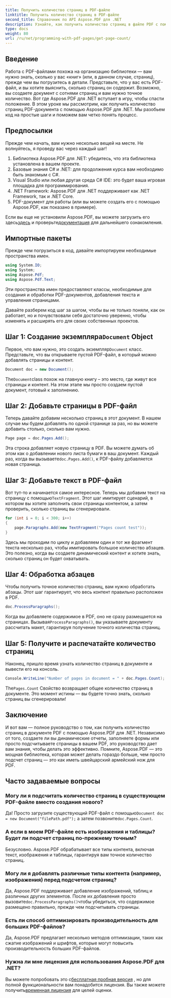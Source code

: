 ```yaml
---
title: Получить количество страниц в PDF-файле
linktitle: Получить количество страниц в PDF-файле
second_title: Справочник по API Aspose.PDF для .NET
description: Узнайте, как получить количество страниц в файле PDF с помощью Aspose.PDF для .NET. Следуйте нашему пошаговому руководству для простого и эффективного решения.
type: docs
weight: 80
url: /ru/net/programming-with-pdf-pages/get-page-count/
---
```

## Введение

Работа с PDF-файлами похожа на организацию библиотеки — вам нужно знать, сколько у вас «книг» (или, в данном случае, страниц), прежде чем вы погрузитесь в детали. Представьте, что у вас есть PDF-файл, и вы хотите выяснить, сколько страниц он содержит. Возможно, вы создаете документ с сотнями страниц и вам нужно точное количество. Вот где Aspose.PDF для .NET вступает в игру, чтобы спасти положение. В этом уроке мы рассмотрим, как получить количество страниц PDF-документа с помощью Aspose.PDF для .NET. Мы разобьем код на простые шаги и поможем вам четко понять процесс.

## Предпосылки

Прежде чем начать, вам нужно несколько вещей на месте. Не волнуйтесь, я проведу вас через каждый шаг!

1. Библиотека Aspose.PDF для .NET: убедитесь, что эта библиотека установлена в вашем проекте.
2. Базовые знания C# и .NET: для продолжения курса вам необходимо быть знакомым с C#.
3. Visual Studio или любая другая среда C# IDE: это будет ваша игровая площадка для программирования.
4. .NET Framework: Aspose.PDF для .NET поддерживает как .NET Framework, так и .NET Core.
5. PDF-документ для работы (или вы можете создать его с помощью Aspose.PDF, как показано в примере).

 Если вы еще не установили Aspose.PDF, вы можете загрузить его здесь[здесь](https://releases.aspose.com/pdf/net/) и проверьте[документация](https://reference.aspose.com/pdf/net/) для дальнейшего ознакомления.

## Импортные пакеты

Прежде чем погрузиться в код, давайте импортируем необходимые пространства имен.

```csharp
using System.IO;
using System;
using Aspose.Pdf;
using Aspose.Pdf.Text;
```

Эти пространства имен предоставляют классы, необходимые для создания и обработки PDF-документов, добавления текста и управления страницами.

Давайте разберем код шаг за шагом, чтобы вы не только поняли, как он работает, но и почувствовали себя достаточно уверенно, чтобы изменять и расширять его для своих собственных проектов.

##  Шаг 1: Создание экземпляра`Document` Object

 Первое, что вам нужно, это создать экземпляр`Document` класс. Представьте, что вы открываете пустой PDF-файл, в который можно добавлять страницы и контент.

```csharp
Document doc = new Document();
```

 The`Document`class похож на главную книгу – это место, где живут все страницы и контент. На этом этапе мы просто создаем пустой документ, готовый к заполнению.

## Шаг 2: Добавьте страницы в PDF-файл

Теперь давайте добавим несколько страниц в этот документ. В нашем случае мы будем добавлять по одной странице за раз, но вы можете добавить столько, сколько вам нужно.

```csharp
Page page = doc.Pages.Add();
```

 Эта строка добавляет новую страницу в PDF. Вы можете думать об этом как о добавлении нового листа бумаги в ваш документ. Каждый раз, когда вы вызываете`doc.Pages.Add()`, к PDF-файлу добавляется новая страница.

## Шаг 3: Добавьте текст в PDF-файл

 Вот тут-то и начинается самое интересное. Теперь мы добавим текст на страницу с помощью`TextFragment`. Этот шаг имитирует сценарий, в котором вы хотите заполнить свои страницы контентом, а затем проверить, сколько страниц вы сгенерировали.

```csharp
for (int i = 0; i < 300; i++)
{
    page.Paragraphs.Add(new TextFragment("Pages count test"));
}
```

Здесь мы проходим по циклу и добавляем один и тот же фрагмент текста несколько раз, чтобы имитировать большое количество абзацев. Это полезно, когда вы создаете динамический контент и хотите знать, сколько страниц он будет охватывать.

## Шаг 4: Обработка абзацев

Чтобы получить точное количество страниц, вам нужно обработать абзацы. Этот шаг гарантирует, что весь контент правильно расположен в PDF.

```csharp
doc.ProcessParagraphs();
```

 Когда вы добавляете содержимое в PDF, оно не сразу размещается на страницах. Вызывая`ProcessParagraphs()`, вы указываете документу рассчитать макет, гарантируя получение точного количества страниц.

## Шаг 5: Получите и распечатайте количество страниц

Наконец, пришло время узнать количество страниц в документе и вывести его на консоль.

```csharp
Console.WriteLine("Number of pages in document = " + doc.Pages.Count);
```

 The`Pages.Count` Свойство возвращает общее количество страниц в документе. Это момент истины — вы будете точно знать, сколько страниц вы сгенерировали!

## Заключение

И вот вам — полное руководство о том, как получить количество страниц в документе PDF с помощью Aspose.PDF для .NET. Независимо от того, создаете ли вы динамические отчеты, заполняете формы или просто подсчитываете страницы в вашем PDF, это руководство дает вам знания, чтобы делать это эффективно. Помните, Aspose.PDF — это мощная библиотека, которая может делать гораздо больше, чем просто подсчет страниц — это как иметь швейцарский армейский нож для PDF.

## Часто задаваемые вопросы

### Могу ли я подсчитать количество страниц в существующем PDF-файле вместо создания нового?  
 Да! Просто загрузите существующий PDF-файл с помощью`Document doc = new Document("filePath.pdf");` а затем позвоните`doc.Pages.Count`.

### А если в моем PDF-файле есть изображения и таблицы? Будет ли подсчет страниц по-прежнему точным?  
Безусловно. Aspose.PDF обрабатывает все типы контента, включая текст, изображения и таблицы, гарантируя вам точное количество страниц.

### Могу ли я добавлять различные типы контента (например, изображения) перед подсчетом страниц?  
 Да, Aspose.PDF поддерживает добавление изображений, таблиц и различных других элементов. После их добавления просто вызовите`doc.ProcessParagraphs()`чтобы убедиться, что содержимое размещено правильно, прежде чем подсчитывать страницы.

### Есть ли способ оптимизировать производительность для больших PDF-файлов?  
Да, Aspose.PDF предлагает несколько методов оптимизации, таких как сжатие изображений и шрифтов, которые могут повысить производительность больших PDF-файлов.

### Нужна ли мне лицензия для использования Aspose.PDF для .NET?  
 Вы можете попробовать это с[бесплатная пробная версия](https://releases.aspose.com/) , но для полной функциональности вам понадобится лицензия. Вы также можете получить[временная лицензия](https://purchase.aspose.com/temporary-license/) для целей оценки.